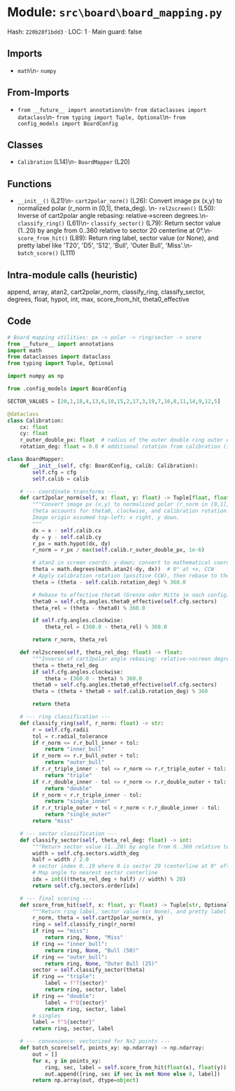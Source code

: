 # Module: `src\board\board_mapping.py`
Hash: `220b28f1bdd3` · LOC: 1 · Main guard: false

## Imports
- `math`\n- `numpy`

## From-Imports
- `from __future__ import annotations`\n- `from dataclasses import dataclass`\n- `from typing import Tuple, Optional`\n- `from config_models import BoardConfig`

## Classes
- `Calibration` (L14)\n- `BoardMapper` (L20)

## Functions
- `__init__()` (L21)\n- `cart2polar_norm()` (L26): Convert image px (x,y) to normalized polar (r_norm in [0,1], theta_deg). \n- `rel2screen()` (L50): Inverse of cart2polar angle rebasing: relative->screen degrees.\n- `classify_ring()` (L61)\n- `classify_sector()` (L79): Return sector value (1..20) by angle from 0..360 relative to sector 20 centerline at 0°.\n- `score_from_hit()` (L89): Return ring label, sector value (or None), and pretty label like 'T20', 'D5', 'S12', 'Bull', 'Outer Bull', 'Miss'.\n- `batch_score()` (L111)

## Intra-module calls (heuristic)
append, array, atan2, cart2polar_norm, classify_ring, classify_sector, degrees, float, hypot, int, max, score_from_hit, theta0_effective

## Code
```python
# Board mapping utilities: px -> polar -> ring/sector -> score
from __future__ import annotations
import math
from dataclasses import dataclass
from typing import Tuple, Optional

import numpy as np

from .config_models import BoardConfig

SECTOR_VALUES = [20,1,18,4,13,6,10,15,2,17,3,19,7,16,8,11,14,9,12,5]

@dataclass
class Calibration:
    cx: float
    cy: float
    r_outer_double_px: float  # radius of the outer double ring outer edge in pixels
    rotation_deg: float = 0.0 # additional rotation from calibration (if any); positive is CCW

class BoardMapper:
    def __init__(self, cfg: BoardConfig, calib: Calibration):
        self.cfg = cfg
        self.calib = calib

    # --- coordinate transforms ---
    def cart2polar_norm(self, x: float, y: float) -> Tuple[float, float]:
        """Convert image px (x,y) to normalized polar (r_norm in [0,1], theta_deg). 
        theta accounts for theta0, clockwise, and calibration rotation.
        Image origin assumed top-left; x right, y down.
        """
        dx = x - self.calib.cx
        dy = y - self.calib.cy
        r_px = math.hypot(dx, dy)
        r_norm = r_px / max(self.calib.r_outer_double_px, 1e-6)

        # atan2 in screen coords: y-down; convert to mathematical coords by negating dy
        theta = math.degrees(math.atan2(-dy, dx))  # 0° at +x, CCW
        # Apply calibration rotation (positive CCW), then rebase to theta0 and direction
        theta = (theta - self.calib.rotation_deg) % 360.0

        # Rebase to effective theta0 (Grenze oder Mitte je nach config)
        theta0 = self.cfg.angles.theta0_effective(self.cfg.sectors)
        theta_rel = (theta - theta0) % 360.0

        if self.cfg.angles.clockwise:
            theta_rel = (360.0 - theta_rel) % 360.0

        return r_norm, theta_rel

    def rel2screen(self, theta_rel_deg: float) -> float:
        """Inverse of cart2polar angle rebasing: relative->screen degrees."""
        theta = theta_rel_deg
        if self.cfg.angles.clockwise:
            theta = (360.0 - theta) % 360.0
        theta0 = self.cfg.angles.theta0_effective(self.cfg.sectors)
        theta = (theta + theta0 + self.calib.rotation_deg) % 360

        return theta

    # --- ring classification ---
    def classify_ring(self, r_norm: float) -> str:
        r = self.cfg.radii
        tol = r.radial_tolerance
        if r_norm <= r.r_bull_inner + tol:
            return "inner_bull"
        if r_norm <= r.r_bull_outer + tol:
            return "outer_bull"
        if r.r_triple_inner - tol <= r_norm <= r.r_triple_outer + tol:
            return "triple"
        if r.r_double_inner - tol <= r_norm <= r.r_double_outer + tol:
            return "double"
        if r_norm < r.r_triple_inner - tol:
            return "single_inner"
        if r.r_triple_outer + tol < r_norm < r.r_double_inner - tol:
            return "single_outer"
        return "miss"

    # --- sector classification ---
    def classify_sector(self, theta_rel_deg: float) -> int:
        """Return sector value (1..20) by angle from 0..360 relative to sector 20 centerline at 0°."""
        width = self.cfg.sectors.width_deg
        half = width / 2.0
        # sector index 0..19 where 0 is sector 20 (centerline at 0° after rebasing)
        # Map angle to nearest sector centerline
        idx = int(((theta_rel_deg + half) // width) % 20)
        return self.cfg.sectors.order[idx]

    # --- final scoring ---
    def score_from_hit(self, x: float, y: float) -> Tuple[str, Optional[int], str]:
        """Return ring label, sector value (or None), and pretty label like 'T20', 'D5', 'S12', 'Bull', 'Outer Bull', 'Miss'."""
        r_norm, theta = self.cart2polar_norm(x, y)
        ring = self.classify_ring(r_norm)
        if ring == "miss":
            return ring, None, "Miss"
        if ring == "inner_bull":
            return ring, None, "Bull (50)"
        if ring == "outer_bull":
            return ring, None, "Outer Bull (25)"
        sector = self.classify_sector(theta)
        if ring == "triple":
            label = f"T{sector}"
            return ring, sector, label
        if ring == "double":
            label = f"D{sector}"
            return ring, sector, label
        # singles
        label = f"S{sector}"
        return ring, sector, label

    # --- convenience: vectorized for Nx2 points ---
    def batch_score(self, points_xy: np.ndarray) -> np.ndarray:
        out = []
        for x, y in points_xy:
            ring, sec, label = self.score_from_hit(float(x), float(y))
            out.append([ring, sec if sec is not None else 0, label])
        return np.array(out, dtype=object)

```
